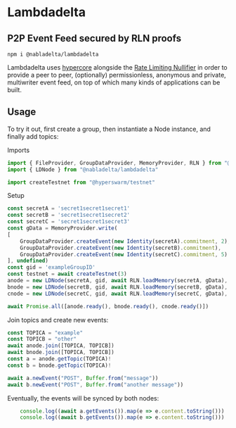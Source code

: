 # Lambdadelta

## P2P Event Feed secured by RLN proofs

```
npm i @nabladelta/lambdadelta
```

Lambdadelta uses [hypercore](https://github.com/holepunchto/hypercore) alongside the [Rate Limiting Nullifier](https://github.com/Rate-Limiting-Nullifier/) in order to provide a peer to peer, (optionally) permissionless, anonymous and private, multiwriter event feed, on top of which many kinds of applications can be built.

## Usage

To try it out, first create a group, then instantiate a Node instance, and finally add topics:

Imports
``` ts
import { FileProvider, GroupDataProvider, MemoryProvider, RLN } from "@nabladelta/rln"
import { LDNode } from "@nabladelta/lambdadelta"

import createTestnet from "@hyperswarm/testnet"
```

Setup
``` ts
const secretA = 'secret1secret1secret1'
const secretB = 'secret1secret1secret2'
const secretC = 'secret1secret1secret3'
const gData = MemoryProvider.write(
[
    GroupDataProvider.createEvent(new Identity(secretA).commitment, 2),
    GroupDataProvider.createEvent(new Identity(secretB).commitment),
    GroupDataProvider.createEvent(new Identity(secretC).commitment, 5)
], undefined)
const gid = 'exampleGroupID'
const testnet = await createTestnet(3)
anode = new LDNode(secretA, gid, await RLN.loadMemory(secretA, gData), { memstore: true, swarmOpts: {bootstrap: testnet.bootstrap}})
bnode = new LDNode(secretB, gid, await RLN.loadMemory(secretB, gData), { memstore: true, swarmOpts: {bootstrap: testnet.bootstrap}})
cnode = new LDNode(secretC, gid, await RLN.loadMemory(secretC, gData), { memstore: true, swarmOpts: {bootstrap: testnet.bootstrap}})

await Promise.all([anode.ready(), bnode.ready(), cnode.ready()])
```

Join topics and create new events:
``` ts
const TOPICA = "example"
const TOPICB = "other"
await anode.join([TOPICA, TOPICB])
await bnode.join([TOPICA, TOPICB])
const a = anode.getTopic(TOPICA)!
const b = bnode.getTopic(TOPICA)!

await a.newEvent("POST", Buffer.from("message"))
await b.newEvent("POST", Buffer.from("another message"))
```

Eventually, the events will be synced by both nodes:

``` ts
    console.log((await a.getEvents()).map(e => e.content.toString()))
    console.log((await b.getEvents()).map(e => e.content.toString()))
```